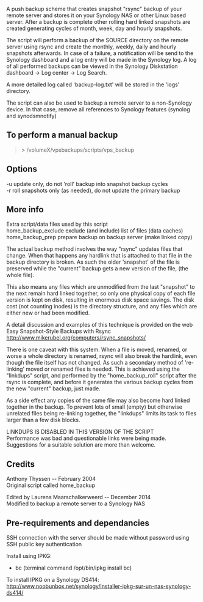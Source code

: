 A push backup scheme that creates snapshot "rsync" backup of your remote
server and stores it on your Synology NAS or other Linux based server.
After a backup is complete other rolling hard linked snapshots are created
generating cycles of month, week, day and hourly snapshots.

The script will perform a backup of the SOURCE directory on the remote server
using rsync and create the monthly, weekly, daily and hourly snapshots 
afterwards. In case of a failure, a notification will be send to the 
Synology dashboard and a log entry will be made in the Synology log.
A log of all performed backups can be viewed in the Synology Diskstation 
dashboard -> Log center -> Log Search.

A more detailed log called 'backup-log.txt' will be stored in the 'logs' directory.

The script can also be used to backup a remote server to a non-Synology device.
In that case, remove all references to Synology features (synolog and synodsmnotify)


## To perform a manual backup
> \> /volumeX/vpsbackups/scripts/vps_backup


## Options
   -u   update only, do not 'roll' backup into snapshot backup cycles  
   -r   roll snapshots only (as needed), do not update the primary backup  

## More info
Extra script/data files used by this script  
  home_backup_exclude  exclude (and include) list of files (data caches)  
  home_backup_prep     prepare backup on backup server (make linked copy)

The actual backup method involves the way "rsync" updates files that change.
When that happens any hardlink that is attached to that file in the backup
directory is broken.  As such the older 'snapshot' of the file is preserved
while the "current" backup gets a new version of the file, (the whole file).

This also means any files which are unmodified from the last "snapshot" to
the next remain hard linked together, so only one physical copy of each file
version is kept on disk, resulting in enormous disk space savings.  The disk
cost (not counting inodes) is the directory structure, and any files which
are either new or had been modified.

A detail discussion and examples of this technique is provided on the web  
	Easy Snapshot-Style Backups with Rsync  
	http://www.mikerubel.org/computers/rsync_snapshots/

There is one caveat with this system.  When a file is moved, renamed, or
worse a whole directory is renamed, rsync will also break the hardlink, even
though the file itself has not changed.  As such a secondary method of
're-linking' moved or renamed files is needed. This is achieved using the
"linkdups" script, and performed by the "home_backup_roll" script after the
rsync is complete, and before it generates the various backup cycles from
the new "current" backup, just made.

As a side effect any copies of the same file may also become hard linked
together in the backup.  To prevent lots of small (empty) but otherwise
unrelated files being re-linking together, the "linkdups" limits its task
to files larger than a few disk blocks.

LINKDUPS IS DISABLED IN THIS VERSION OF THE SCRIPT  
Performance was bad and questionable links were being made.
Suggestions for a suitable solution are more than welcome.

## Credits

Anthony Thyssen -- February 2004  
	Original script called home_backup

Edited by Laurens Maarschalkerweerd -- December 2014  
	Modified to backup a remote server to a Synology NAS


## Pre-requirements and dependancies 

SSH connection with the server should be made without password using SSH
public key authentication

Install using IPKG:  
- bc (terminal command /opt/bin/ipkg install bc)

To install IPKG on a Synology DS414:
http://www.noobunbox.net/synology/installer-ipkg-sur-un-nas-synology-ds414/


